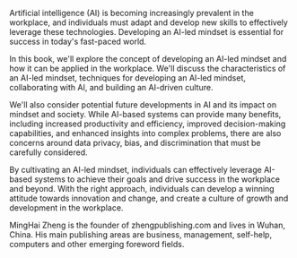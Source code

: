 
Artificial intelligence (AI) is becoming increasingly prevalent in the workplace, and individuals must adapt and develop new skills to effectively leverage these technologies. Developing an AI-led mindset is essential for success in today's fast-paced world.

In this book, we'll explore the concept of developing an AI-led mindset and how it can be applied in the workplace. We'll discuss the characteristics of an AI-led mindset, techniques for developing an AI-led mindset, collaborating with AI, and building an AI-driven culture.

We'll also consider potential future developments in AI and its impact on mindset and society. While AI-based systems can provide many benefits, including increased productivity and efficiency, improved decision-making capabilities, and enhanced insights into complex problems, there are also concerns around data privacy, bias, and discrimination that must be carefully considered.

By cultivating an AI-led mindset, individuals can effectively leverage AI-based systems to achieve their goals and drive success in the workplace and beyond. With the right approach, individuals can develop a winning attitude towards innovation and change, and create a culture of growth and development in the workplace.

MingHai Zheng is the founder of zhengpublishing.com and lives in Wuhan, China. His main publishing areas are business, management, self-help, computers and other emerging foreword fields.
